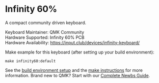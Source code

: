 Infinity 60%
============

A compact community driven keyboard.

Keyboard Maintainer: QMK Community  
Hardware Supported: Infinity 60% PCB  
Hardware Availability: https://input.club/devices/infinity-keyboard/

Make example for this keyboard (after setting up your build environment):

    make infinity60:default

See the [build environment setup](https://docs.qmk.fm/#/getting_started_build_tools) and the [make instructions](https://docs.qmk.fm/#/getting_started_make_guide) for more information. Brand new to QMK? Start with our [Complete Newbs Guide](https://docs.qmk.fm/#/newbs).

